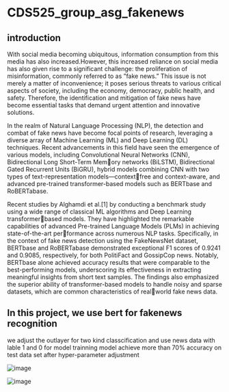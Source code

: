 # CDS525_group_asg_fakenews
## introduction
With social media becoming ubiquitous, information consumption from this media has also increased.However, this increased reliance on social media has also
given rise to a significant challenge: the proliferation of misinformation, commonly referred to as ”fake news.” This issue is not merely a matter of inconvenience; it poses serious threats to various critical aspects of society, including
the economy, democracy, public health, and safety. Therefore, the identification
and mitigation of fake news have become essential tasks that demand urgent
attention and innovative solutions.


In the realm of Natural Language Processing (NLP), the detection and
combat of fake news have become focal points of research, leveraging a diverse
array of Machine Learning (ML) and Deep Learning (DL) techniques. Recent
advancements in this field have seen the emergence of various models, including
Convolutional Neural Networks (CNN), Bidirectional Long Short-Term Memory networks (BiLSTM), Bidirectional Gated Recurrent Units (BiGRU), hybrid
models combining CNN with two types of text-representation models—contextfree and context-aware, and advanced pre-trained transformer-based models
such as BERTbase and RoBERTabase.


Recent studies by Alghamdi et al.[1] by conducting a benchmark study using a wide range of classical ML algorithms and Deep Learning transformerbased models. They have highlighted the remarkable capabilities of advanced
Pre-trained Language Models (PLMs) in achieving state-of-the-art performance across numerous NLP tasks. Specifically, in the context of fake news
detection using the FakeNewsNet dataset, BERTbase and RoBERTabase
demonstrated exceptional F1 scores of 0.9241 and 0.9085, respectively, for both
PolitiFact and GossipCop news. Notably, BERTbase alone achieved accuracy
results that were comparable to the best-performing models, underscoring its
effectiveness in extracting meaningful insights from short text samples. The
findings also emphasized the superior ability of transformer-based models to
handle noisy and sparse datasets, which are common characteristics of realworld fake news data.

## In this project, we use bert for fakenews recognition
we adjust the outlayer for two kind classcification
and use news data with lable 1 and 0 for model trainning
model achieve more than 70% accuracy on test data set after hyper-parameter adjustment

![image](https://github.com/user-attachments/assets/0edd0cd0-4170-4bad-b05b-3d11f0e48913)

![image](https://github.com/user-attachments/assets/699b6d6f-6df1-42eb-a0e2-d4865ba51bac)

